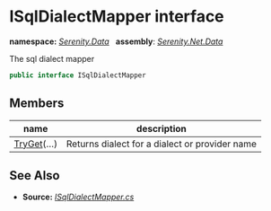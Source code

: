# ISqlDialectMapper interface
**namespace:** *[Serenity.Data](../README.md#serenity.data-namespace)*   **assembly**: *[Serenity.Net.Data](../README.md)*

The sql dialect mapper

```csharp
public interface ISqlDialectMapper
```

## Members

| name | description |
| --- | --- |
| [TryGet](ISqlDialectMapper/TryGet.md)(…) | Returns dialect for a dialect or provider name |

## See Also

* **Source:** *[ISqlDialectMapper.cs](https://github.com/serenity-is/Serenity/blob/master/src/Serenity.Net.Data/Dialects/ISqlDialectMapper.cs)*